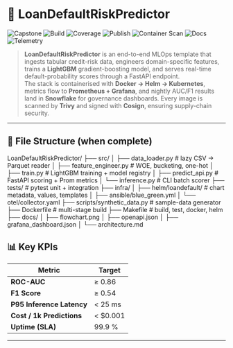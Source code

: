 # 🏦 LoanDefaultRiskPredictor

![Capstone](https://img.shields.io/badge/Project-Capstone-blueviolet?style=for-the-badge)
![Build](https://github.com/Trojan3877/LoanDefaultRiskPredictor/actions/workflows/ci.yml/badge.svg?style=for-the-badge)
![Coverage](https://codecov.io/gh/Trojan3877/LoanDefaultRiskPredictor/branch/main/graph/badge.svg?style=for-the-badge)
![Publish](https://github.com/Trojan3877/LoanDefaultRiskPredictor/actions/workflows/docker-publish.yml/badge.svg?style=for-the-badge)
![Container Scan](https://github.com/Trojan3877/LoanDefaultRiskPredictor/actions/workflows/container-scan.yml/badge.svg?style=for-the-badge)
![Docs](https://img.shields.io/badge/Docs-GitHub%20Pages-informational?style=for-the-badge)
![Telemetry](https://img.shields.io/badge/Telemetry-OTEL-green?style=for-the-badge)

> **LoanDefaultRiskPredictor** is an end-to-end MLOps template that ingests tabular credit-risk data, engineers domain-specific features, trains a **LightGBM** gradient-boosting model, and serves real-time default-probability scores through a FastAPI endpoint.  
> The stack is containerised with **Docker → Helm → Kubernetes**, metrics flow to **Prometheus + Grafana**, and nightly AUC/F1 results land in **Snowflake** for governance dashboards. Every image is scanned by **Trivy** and signed with **Cosign**, ensuring supply-chain security.

---

## 📂 File Structure (when complete)

LoanDefaultRiskPredictor/
├── src/
│ ├── data_loader.py # lazy CSV → Parquet reader
│ ├── feature_engineer.py # WOE, bucketing, one-hot
│ ├── train.py # LightGBM training + model registry
│ ├── predict_api.py # FastAPI scoring + Prom metrics
│ └── inference.py # CLI batch scorer
├── tests/ # pytest unit + integration
├── infra/
│ ├── helm/loandefault/ # chart metadata, values, templates
│ ├── ansible/blue_green.yml
│ └── otel/collector.yaml
├── scripts/synthetic_data.py # sample-data generator
├── Dockerfile # multi-stage build
├── Makefile # build, test, docker, helm
├── docs/
│ ├── flowchart.png
│ ├── openapi.json
│ ├── grafana_dashboard.json
│ └── architecture.md


## 📊 Key KPIs

| Metric | Target |
|--------|--------|
| **ROC-AUC** | ≥ 0.86 |
| **F1 Score** | ≥ 0.54 |
| **P95 Inference Latency** | &lt; 25 ms |
| **Cost / 1k Predictions** | &lt; \$0.001 |
| **Uptime (SLA)** | 99.9 % |

---
